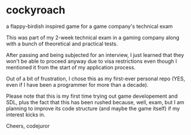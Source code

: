 # cockyroach
a flappy-birdish inspired game for a game company's technical exam

This was part of my 2-week technical exam in a gaming company along with a bunch of theoretical and practical tests.

After passing and being subjected for an interview, I just learned that they won't be able to proceed anyway due to visa restrictions even though I mentioned it from the start of my application process.

Out of a bit of frustration, I chose this as my first-ever personal repo (YES, even if I have been a programmer for more than a decade).

Please note that this is my first time trying out game developement and SDL, plus the fact that this has been rushed because, well, exam, but I am planning to improve its code structure (and maybe the game itself) if my interest kicks in.

Cheers,
codejuror
